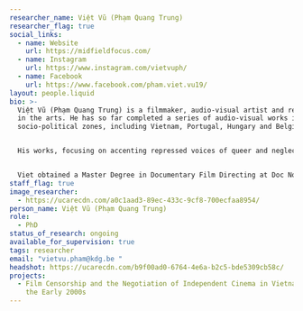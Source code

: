 ```yaml
---
researcher_name: Việt Vũ (Phạm Quang Trung)
researcher_flag: true
social_links:
  - name: Website
    url: https://midfieldfocus.com/
  - name: Instagram
    url: https://www.instagram.com/vietvuph/
  - name: Facebook
    url: https://www.facebook.com/pham.viet.vu19/
layout: people.liquid
bio: >-
  Việt Vũ (Phạm Quang Trung) is a filmmaker, audio-visual artist and reseacher
  in the arts. He has so far completed a series of audio-visual works in various
  socio-political zones, including Vietnam, Portugal, Hungary and Belgium. 


  His works, focusing on accenting repressed voices of queer and neglected communities in a globalizing world, have been shown at various European and Asian film festivals. After winning "The Most Promising Filmmaker from South East Asia" Award at the 2nd SeaShorts Film Festival in Malaysia in 2018 for the debut fiction short "Ant-Man", Viet made his docufiction "The Eternal Springtime", which became eligible for the Oscars nomination thanks to winning "Best Documentary Award" at 66th International Cork Film Festival and "Best Director" at Baku International Film Festival. In the same year, his experimental "My Own Room" was granted the prestiged Wildcard Award from Vlaams Audiovisueel Fonds (VAF, Belgium). 


  Viet obtained a Master Degree in Documentary Film Directing at Doc Nomads in 2021. Since September 2022, he is doing a PhD in the Arts at Sint Lucas Antwerpen (KdG) / ARIA (University of Antwerp), entitled "Film Censorship and the Negotiation of Independent Cinema in Vietnam since the Early 2000s."
staff_flag: true
image_researcher:
  - https://ucarecdn.com/a0c1aad3-89ec-433c-9cf8-700ecfaa8954/
person_name: Việt Vũ (Phạm Quang Trung)
role:
  - PhD
status_of_research: ongoing
available_for_supervision: true
tags: researcher
email: "vietvu.pham@kdg.be "
headshot: https://ucarecdn.com/b9f00ad0-6764-4e6a-b2c5-bde5309cb58c/
projects:
  - Film Censorship and the Negotiation of Independent Cinema in Vietnam since
    the Early 2000s
---
```

